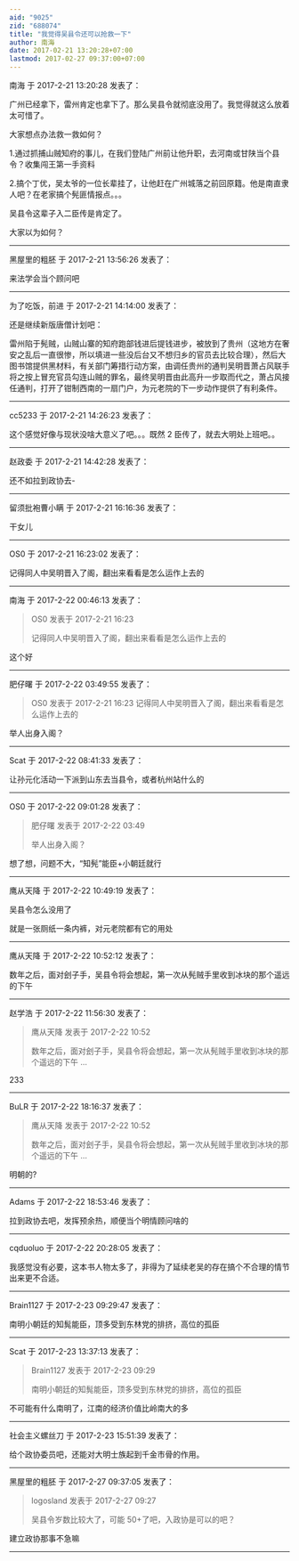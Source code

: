 ```yaml
---
aid: "9025"
zid: "688074"
title: "我觉得吴县令还可以抢救一下"
author: 南海
date: 2017-02-21 13:20:28+07:00
lastmod: 2017-02-27 09:37:00+07:00
---
```


南海 于 2017-2-21 13:20:28 发表了：

广州已经拿下，雷州肯定也拿下了。那么吴县令就彻底没用了。我觉得就这么放着太可惜了。

大家想点办法救一救如何？

1.通过抓捕山贼知府的事儿，在我们登陆广州前让他升职，去河南或甘陕当个县令？收集闯王第一手资料

2.搞个丁优，吴太爷的一位长辈挂了，让他赶在广州城落之前回原籍。他是南直隶人吧？在老家搞个髡匪情报点。。。

吴县令这辈子入二臣传是肯定了。

大家以为如何？

---

黑屋里的粗胚 于 2017-2-21 13:56:26 发表了：

来法学会当个顾问吧

---

为了吃饭，前进 于 2017-2-21 14:14:00 发表了：

还是继续新版唐僧计划吧：

雷州陷于髡贼，山贼山寨的知府跑部钱进后提钱进步，被放到了贵州（这地方在奢安之乱后一直很惨，所以填进一些没后台又不想归乡的官员去比较合理），然后大图书馆提供黑材料，有关部门筹措行动方案，由调任贵州的通判吴明晋萧占风联手将之按上冒充官员勾连山贼的罪名，最终吴明晋由此高升一步取而代之，萧占风接任通判，打开了钳制西南的一扇门户，为元老院的下一步动作提供了有利条件。

---

cc5233 于 2017-2-21 14:26:23 发表了：

这个感觉好像与现状没啥大意义了吧。。。既然 2 臣传了，就去大明处上班吧。。

---

赵政委 于 2017-2-21 14:42:28 发表了：

还不如拉到政协去-

---

留须批袍曹小瞒 于 2017-2-21 16:16:36 发表了：

干女儿

---

OS0 于 2017-2-21 16:23:02 发表了：

记得同人中吴明晋入了阁，翻出来看看是怎么运作上去的

---

南海 于 2017-2-22 00:46:13 发表了：

> OS0 发表于 2017-2-21 16:23
>
> 记得同人中吴明晋入了阁，翻出来看看是怎么运作上去的

这个好

---

肥仔曙 于 2017-2-22 03:49:55 发表了：

> OS0 发表于 2017-2-21 16:23 记得同人中吴明晋入了阁，翻出来看看是怎么运作上去的

举人出身入阁？

---

Scat 于 2017-2-22 08:41:33 发表了：

让孙元化活动一下派到山东去当县令，或者杭州站什么的

---

OS0 于 2017-2-22 09:01:28 发表了：

> 肥仔曙 发表于 2017-2-22 03:49
>
> 举人出身入阁？

想了想，问题不大，“知髡”能臣+小朝廷就行

---

鹰从天降 于 2017-2-22 10:49:19 发表了：

吴县令怎么没用了

就是一张厕纸一条内裤，对元老院都有它的用处

---

鹰从天降 于 2017-2-22 10:52:12 发表了：

数年之后，面对刽子手，吴县令将会想起，第一次从髡贼手里收到冰块的那个遥远的下午

---

赵学浩 于 2017-2-22 11:56:30 发表了：

> 鹰从天降 发表于 2017-2-22 10:52
>
> 数年之后，面对刽子手，吴县令将会想起，第一次从髡贼手里收到冰块的那个遥远的下午 ...

233

---

BuLR 于 2017-2-22 18:16:37 发表了：

> 鹰从天降 发表于 2017-2-22 10:52
>
> 数年之后，面对刽子手，吴县令将会想起，第一次从髡贼手里收到冰块的那个遥远的下午 ...

明朝的?

---

Adams 于 2017-2-22 18:53:46 发表了：

拉到政协去吧，发挥预余热，顺便当个明情顾问啥的

---

cqduoluo 于 2017-2-22 20:28:05 发表了：

我感觉没有必要，这本书人物太多了，非得为了延续老吴的存在搞个不合理的情节出来更不合适。

---

Brain1127 于 2017-2-23 09:29:47 发表了：

南明小朝廷的知髨能臣，顶多受到东林党的排挤，高位的孤臣

---

Scat 于 2017-2-23 13:37:13 发表了：

> Brain1127 发表于 2017-2-23 09:29
>
> 南明小朝廷的知髨能臣，顶多受到东林党的排挤，高位的孤臣

不可能有什么南明了，江南的经济价值比岭南大的多

---

社会主义螺丝刀 于 2017-2-23 15:51:39 发表了：

给个政协委员吧，还能对大明士族起到千金市骨的作用。

---

黑屋里的粗胚 于 2017-2-27 09:37:05 发表了：

> logosland 发表于 2017-2-27 09:27
>
> 吴县令岁数比较大了，可能 50+了吧，入政协是可以的吧？

建立政协那事不急嘛

---
